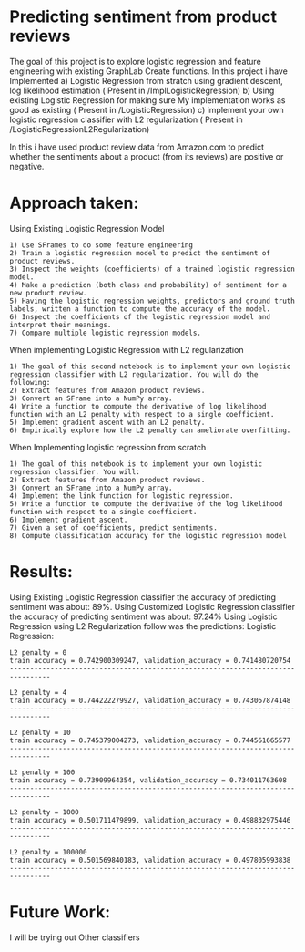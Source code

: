 # Predicting sentiment from product reviews

The goal of this project is to explore logistic regression and feature engineering with existing GraphLab Create functions.
In this project i have Implemented
       a) Logistic Regression from stratch using gradient descent, log likelihood estimation ( Present in /ImplLogisticRegression)
       b) Using existing Logistic Regression for making sure My implementation works as good as existing ( Present in /LogisticRegression)
       c) implement your own logistic regression classifier with L2 regularization ( Present in /LogisticRegressionL2Regularization)

In this i have used product review data from Amazon.com to predict whether the sentiments about a product (from its reviews) are positive or negative. 

# Approach taken:

Using Existing Logistic Regression Model

	1) Use SFrames to do some feature engineering
	2) Train a logistic regression model to predict the sentiment of product reviews.
	3) Inspect the weights (coefficients) of a trained logistic regression model.
	4) Make a prediction (both class and probability) of sentiment for a new product review.
	5) Having the logistic regression weights, predictors and ground truth labels, written a function to compute the accuracy of the model.
	6) Inspect the coefficients of the logistic regression model and interpret their meanings.
	7) Compare multiple logistic regression models.

When implementing Logistic Regression with L2 regularization

	1) The goal of this second notebook is to implement your own logistic regression classifier with L2 regularization. You will do the following:
	2) Extract features from Amazon product reviews.
	3) Convert an SFrame into a NumPy array.
	4) Write a function to compute the derivative of log likelihood function with an L2 penalty with respect to a single coefficient.
	5) Implement gradient ascent with an L2 penalty.
	6) Empirically explore how the L2 penalty can ameliorate overfitting.


When Implementing logistic regression from scratch

	1) The goal of this notebook is to implement your own logistic regression classifier. You will:
	2) Extract features from Amazon product reviews.
	3) Convert an SFrame into a NumPy array.
	4) Implement the link function for logistic regression.
	5) Write a function to compute the derivative of the log likelihood function with respect to a single coefficient.
	6) Implement gradient ascent.
	7) Given a set of coefficients, predict sentiments.
	8) Compute classification accuracy for the logistic regression model


# Results:
Using Existing Logistic Regression classifier the accuracy of predicting sentiment was about: 89%. 
Using Customized Logistic Regression classifier the accuracy of predicting sentiment was about: 97.24%
Using Logistic Regression using L2 Regularization follow was the predictions:
Logistic Regression: 

	L2 penalty = 0
	train accuracy = 0.742900309247, validation_accuracy = 0.741480720754
	--------------------------------------------------------------------------------
	
	L2 penalty = 4
	train accuracy = 0.744222279927, validation_accuracy = 0.743067874148
	--------------------------------------------------------------------------------
	
	L2 penalty = 10
	train accuracy = 0.745379004273, validation_accuracy = 0.744561665577
	--------------------------------------------------------------------------------
	
	L2 penalty = 100
	train accuracy = 0.73909964354, validation_accuracy = 0.734011763608
	--------------------------------------------------------------------------------
	
	L2 penalty = 1000
	train accuracy = 0.501711479899, validation_accuracy = 0.498832975446
	--------------------------------------------------------------------------------
	
	L2 penalty = 100000
	train accuracy = 0.501569840183, validation_accuracy = 0.497805993838
	--------------------------------------------------------------------------------

# Future Work:
I will be trying out Other classifiers
